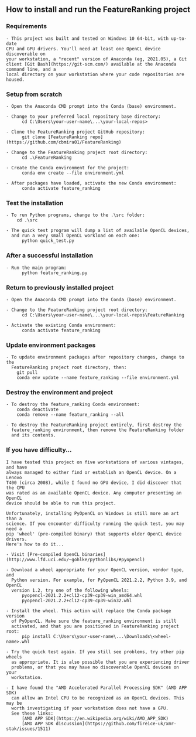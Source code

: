 
## How to install and run the FeatureRanking project

### Requirements

    - This project was built and tested on Windows 10 64-bit, with up-to-date 
    CPU and GPU drivers. You'll need at least one OpenCL device discoverable on 
    your workstation, a "recent" version of Anaconda (eg, 2021.05), a Git 
    client [Git Bash](https://git-scm.com/) available at the Anaconda command line, and a 
    local directory on your workstation where your code repositories are housed.

### Setup from scratch

    - Open the Anaconda CMD prompt into the Conda (base) environment.

    - Change to your preferred local repository base directory:
          cd C:\Users\your-user-name\...\your-local-repos>

    - Clone the FeatureRanking project GitHub repository:
          git clone [FeatureRanking repo](https://github.com/cbmira01/FeatureRanking)

    - Change to the FeatureRanking project root directory:
          cd .\FeatureRanking

    - Create the Conda environment for the project:
          conda env create --file environment.yml

    - After packages have loaded, activate the new Conda environment:
          conda activate feature_ranking

### Test the installation

    - To run Python programs, change to the .\src folder:
        cd .\src

    - The quick test program will dump a list of available OpenCL devices,
      and run a very small OpenCL workload on each one:
          python quick_test.py

### After a successful installation

    - Run the main program:
          python feature_ranking.py

### Return to previously installed project

    - Open the Anaconda CMD prompt into the Conda (base) environment.

    - Change to the FeatureRanking project root directory:
          cd C:\Users\your-user-name\...\your-local-repos\FeatureRanking

    - Activate the existing Conda environment:
          conda activate feature_ranking

### Update environment packages

    - To update environment packages after repository changes, change to the
      FeatureRanking project root directory, then:
        git pull
        conda env update --name feature_ranking --file environment.yml

### Destroy the environment and project

    - To destroy the feature_ranking Conda environment:
        conda deactivate
        conda remove --name feature_ranking --all

    - To destroy the FeatureRanking project entirely, first destroy the
      feature_ranking environment, then remove the FeatureRanking folder
      and its contents.

### If you have difficulty...
    
    I have tested this project on five workstations of various vintages, and have
    always managed to either find or establish an OpenCL device. On a Lenovo
    T400 (circa 2008), while I found no GPU device, I did discover that the CPU
    was rated as an available OpenCL device. Any computer presenting an OpenCL
    device should be able to run this project.

    Unfortunately, installing PyOpenCL on Windows is still more an art than a 
    science. If you encounter difficulty running the quick test, you may need a 
    pip 'wheel' (pre-compiled binary) that supports older OpenCL device drivers. 
    Here's how to do it...

    - Visit [Pre-compiled OpenCL binaries](http://www.lfd.uci.edu/~gohlke/pythonlibs/#pyopencl)

    - Download a wheel appropriate for your OpenCL version, vendor type, and 
      Python version. For example, for PyOpenCL 2021.2.2, Python 3.9, and OpenCL 
      version 1.2, try one of the following wheels:
          pyopencl-2021.2.2+cl12-cp39-cp39-win_amd64.whl
          pyopencl-2021.2.2+cl12-cp39-cp39-win32.whl

    - Install the wheel. This action will replace the Conda package version
      of PyOpenCL. Make sure the feature_ranking environment is still
      activated, and that you are positioned in FeatureRanking project root:
          pip install C:\Users\your-user-name\...\Downloads\<wheel-name>.whl

    - Try the quick test again. If you still see problems, try other pip wheels 
      as appropriate. It is also possible that you are experiencing driver 
      problems, or that you may have no discoverable OpenCL devices on your 
      workstation.

    - I have found the "AMD Accelerated Parallel Processing SDK" (AMD APP SDK)
      can allow an Intel CPU to be recognized as an OpenCL devices. This may be 
      worth investigating if your workstation does not have a GPU. 
      See these links:
          [AMD APP SDK](https://en.wikipedia.org/wiki/AMD_APP_SDK)
          [AMD APP SDK discussion](https://github.com/fireice-uk/xmr-stak/issues/1511)
